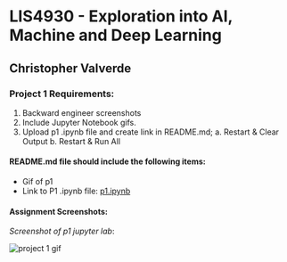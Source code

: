 # LIS4930 - Exploration into AI, Machine and Deep Learning

## Christopher Valverde

### Project 1 Requirements:
1. Backward engineer screenshots 
2. Include Jupyter Notebook gifs. 
3. Upload p1 .ipynb file and create link in README.md; 
    a. Restart & Clear Output 
    b. Restart & Run All 

#### README.md file should include the following items:

* Gif of p1 
* Link to P1 .ipynb file: [p1.ipynb](Regression_analysis/p1.ipynb "p1 Jupyter Lab")



#### Assignment Screenshots:

*Screenshot of p1 jupyter lab*:

![project 1 gif](img/p1.gif)


